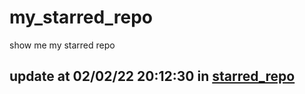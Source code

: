 # my_starred_repo
show me my starred repo

update at 02/02/22 20:12:30 in [starred_repo](./index.html)
---

